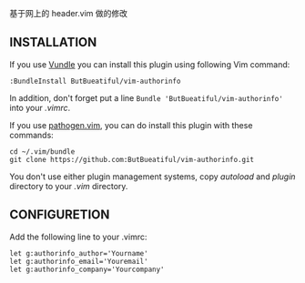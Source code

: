基于网上的 header.vim 做的修改

INSTALLATION
----------
If you use [Vundle](https://github.com/gmarik/vundle.git) you can install this plugin using following Vim command:

    :BundleInstall ButBueatiful/vim-authorinfo

In addition, don't forget put a line `Bundle 'ButBueatiful/vim-authorinfo'` into your _.vimrc_.

If you use [pathogen.vim](https://github.com/tpope/vim-pathogen), you can do install this plugin with these commands:

    cd ~/.vim/bundle
    git clone https://github.com:ButBueatiful/vim-authorinfo.git

You don't use either plugin management systems, copy _autoload_ and _plugin_ directory to your _.vim_ directory.

CONFIGURETION
----------
Add the following line to your .vimrc:
```
let g:authorinfo_author='Yourname'
let g:authorinfo_email='Youremail'
let g:authorinfo_company='Yourcompany'
```
